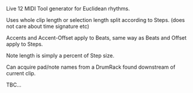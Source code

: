 Live 12 MIDI Tool generator for Euclidean rhythms. 

Uses whole clip length or selection length split according to Steps. (does not care about time signature etc)

Accents and Accent-Offset apply to Beats, same way as Beats and Offset apply to Steps.

Note length is simply a percent of Step size.

Can acquire pad/note names from a DrumRack found downstream of current clip.

TBC...
